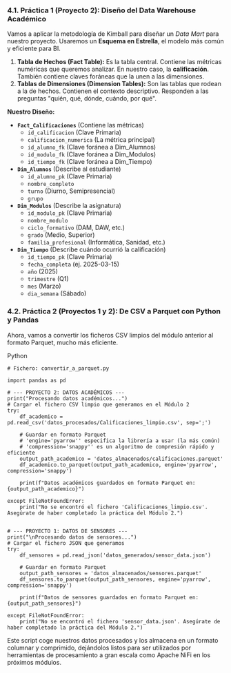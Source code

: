 ### 4.1. Práctica 1 (Proyecto 2): Diseño del Data Warehouse Académico

Vamos a aplicar la metodología de Kimball para diseñar un *Data Mart* para nuestro proyecto. Usaremos un **Esquema en Estrella**, el modelo más común y eficiente para BI.

1. **Tabla de Hechos (Fact Table):** Es la tabla central. Contiene las métricas numéricas que queremos analizar. En nuestro caso, la **calificación**. También contiene claves foráneas que la unen a las dimensiones.
2. **Tablas de Dimensiones (Dimension Tables):** Son las tablas que rodean a la de hechos. Contienen el contexto descriptivo. Responden a las preguntas "quién, qué, dónde, cuándo, por qué".

**Nuestro Diseño:**

- **`Fact_Calificaciones`** (Contiene las métricas)
    - `id_calificacion` (Clave Primaria)
    - `calificacion_numerica` (La métrica principal)
    - `id_alumno_fk` (Clave foránea a Dim_Alumnos)
    - `id_modulo_fk` (Clave foránea a Dim_Modulos)
    - `id_tiempo_fk` (Clave foránea a Dim_Tiempo)
- **`Dim_Alumnos`** (Describe al estudiante)
    - `id_alumno_pk` (Clave Primaria)
    - `nombre_completo`
    - `turno` (Diurno, Semipresencial)
    - `grupo`
- **`Dim_Modulos`** (Describe la asignatura)
    - `id_modulo_pk` (Clave Primaria)
    - `nombre_modulo`
    - `ciclo_formativo` (DAM, DAW, etc.)
    - `grado` (Medio, Superior)
    - `familia_profesional` (Informática, Sanidad, etc.)
- **`Dim_Tiempo`** (Describe cuándo ocurrió la calificación)
    - `id_tiempo_pk` (Clave Primaria)
    - `fecha_completa` (ej. 2025-03-15)
    - `año` (2025)
    - `trimestre` (Q1)
    - `mes` (Marzo)
    - `dia_semana` (Sábado)


### 4.2. Práctica 2 (Proyectos 1 y 2): De CSV a Parquet con Python y Pandas

Ahora, vamos a convertir los ficheros CSV limpios del módulo anterior al formato Parquet, mucho más eficiente.

Python

```
# Fichero: convertir_a_parquet.py

import pandas as pd

# --- PROYECTO 2: DATOS ACADÉMICOS ---
print("Procesando datos académicos...")
# Cargar el fichero CSV limpio que generamos en el Módulo 2
try:
    df_academico = pd.read_csv('datos_procesados/Calificaciones_limpio.csv', sep=';')

    # Guardar en formato Parquet
    # 'engine='pyarrow'' especifica la librería a usar (la más común)
    # 'compression='snappy'' es un algoritmo de compresión rápido y eficiente
    output_path_academico = 'datos_almacenados/calificaciones.parquet'
    df_academico.to_parquet(output_path_academico, engine='pyarrow', compression='snappy')
    
    print(f"Datos académicos guardados en formato Parquet en: {output_path_academico}")

except FileNotFoundError:
    print("No se encontró el fichero 'Calificaciones_limpio.csv'. Asegúrate de haber completado la práctica del Módulo 2.")


# --- PROYECTO 1: DATOS DE SENSORES ---
print("\nProcesando datos de sensores...")
# Cargar el fichero JSON que generamos
try:
    df_sensores = pd.read_json('datos_generados/sensor_data.json')

    # Guardar en formato Parquet
    output_path_sensores = 'datos_almacenados/sensores.parquet'
    df_sensores.to_parquet(output_path_sensores, engine='pyarrow', compression='snappy')

    print(f"Datos de sensores guardados en formato Parquet en: {output_path_sensores}")

except FileNotFoundError:
    print("No se encontró el fichero 'sensor_data.json'. Asegúrate de haber completado la práctica del Módulo 2.")
```

Este script coge nuestros datos procesados y los almacena en un formato columnar y comprimido, dejándolos listos para ser utilizados por herramientas de procesamiento a gran escala como Apache NiFi en los próximos módulos.